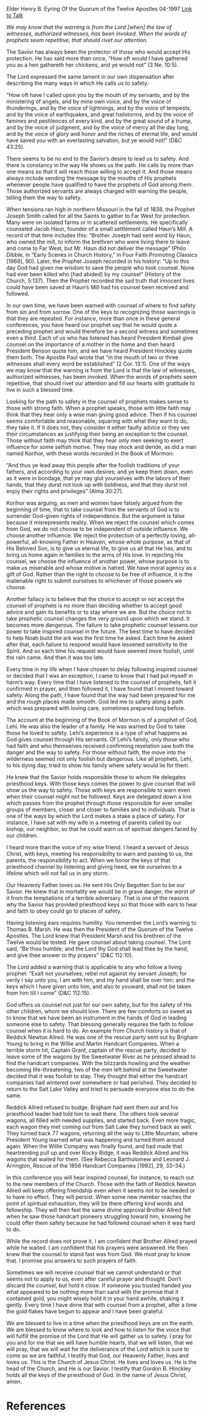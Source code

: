 Elder Henry B. Eyring
Of the Quorum of the Twelve Apostles
04-1997
[Link to Talk](https://www.churchofjesuschrist.org/study/general-conference/1997/04/finding-safety-in-counsel?lang=eng)

_We may know that the warning is from the Lord [when] the law of witnesses, authorized witnesses, has been invoked. When the words of prophets seem repetitive, that should rivet our attention._

The Savior has always been the protector of those who would accept His protection. He has said more than once, “How oft would I have gathered you as a hen gathereth her chickens, and ye would not” (3 Ne. 10:5).

The Lord expressed the same lament in our own dispensation after describing the many ways in which He calls us to safety:

“How oft have I called upon you by the mouth of my servants, and by the ministering of angels, and by mine own voice, and by the voice of thunderings, and by the voice of lightnings, and by the voice of tempests, and by the voice of earthquakes, and great hailstorms, and by the voice of famines and pestilences of every kind, and by the great sound of a trump, and by the voice of judgment, and by the voice of mercy all the day long, and by the voice of glory and honor and the riches of eternal life, and would have saved you with an everlasting salvation, but ye would not!” (D&C 43:25).

There seems to be no end to the Savior’s desire to lead us to safety. And there is constancy in the way He shows us the path. He calls by more than one means so that it will reach those willing to accept it. And those means always include sending the message by the mouths of His prophets whenever people have qualified to have the prophets of God among them. Those authorized servants are always charged with warning the people, telling them the way to safety.

When tensions ran high in northern Missouri in the fall of 1838, the Prophet Joseph Smith called for all the Saints to gather to Far West for protection. Many were on isolated farms or in scattered settlements. He specifically counseled Jacob Haun, founder of a small settlement called Haun’s Mill. A record of that time includes this: “Brother Joseph had sent word by Haun, who owned the mill, to inform the brethren who were living there to leave and come to Far West, but Mr. Haun did not deliver the message” (Philo Dibble, in “Early Scenes in Church History,” in Four Faith Promoting Classics [1968], 90). Later, the Prophet Joseph recorded in his history: “Up to this day God had given me wisdom to save the people who took counsel. None had ever been killed who [had abided] by my counsel” (History of the Church, 5:137). Then the Prophet recorded the sad truth that innocent lives could have been saved at Haun’s Mill had his counsel been received and followed.

In our own time, we have been warned with counsel of where to find safety from sin and from sorrow. One of the keys to recognizing those warnings is that they are repeated. For instance, more than once in these general conferences, you have heard our prophet say that he would quote a preceding prophet and would therefore be a second witness and sometimes even a third. Each of us who has listened has heard President Kimball give counsel on the importance of a mother in the home and then heard President Benson quote him, and we have heard President Hinckley quote them both. The Apostle Paul wrote that “in the mouth of two or three witnesses shall every word be established” (2 Cor. 13:1). One of the ways we may know that the warning is from the Lord is that the law of witnesses, authorized witnesses, has been invoked. When the words of prophets seem repetitive, that should rivet our attention and fill our hearts with gratitude to live in such a blessed time.

Looking for the path to safety in the counsel of prophets makes sense to those with strong faith. When a prophet speaks, those with little faith may think that they hear only a wise man giving good advice. Then if his counsel seems comfortable and reasonable, squaring with what they want to do, they take it. If it does not, they consider it either faulty advice or they see their circumstances as justifying their being an exception to the counsel. Those without faith may think that they hear only men seeking to exert influence for some selfish motive. They may mock and deride, as did a man named Korihor, with these words recorded in the Book of Mormon:

“And thus ye lead away this people after the foolish traditions of your fathers, and according to your own desires; and ye keep them down, even as it were in bondage, that ye may glut yourselves with the labors of their hands, that they durst not look up with boldness, and that they durst not enjoy their rights and privileges” (Alma 30:27).

Korihor was arguing, as men and women have falsely argued from the beginning of time, that to take counsel from the servants of God is to surrender God-given rights of independence. But the argument is false because it misrepresents reality. When we reject the counsel which comes from God, we do not choose to be independent of outside influence. We choose another influence. We reject the protection of a perfectly loving, all-powerful, all-knowing Father in Heaven, whose whole purpose, as that of His Beloved Son, is to give us eternal life, to give us all that He has, and to bring us home again in families to the arms of His love. In rejecting His counsel, we choose the influence of another power, whose purpose is to make us miserable and whose motive is hatred. We have moral agency as a gift of God. Rather than the right to choose to be free of influence, it is the inalienable right to submit ourselves to whichever of those powers we choose.

Another fallacy is to believe that the choice to accept or not accept the counsel of prophets is no more than deciding whether to accept good advice and gain its benefits or to stay where we are. But the choice not to take prophetic counsel changes the very ground upon which we stand. It becomes more dangerous. The failure to take prophetic counsel lessens our power to take inspired counsel in the future. The best time to have decided to help Noah build the ark was the first time he asked. Each time he asked after that, each failure to respond would have lessened sensitivity to the Spirit. And so each time his request would have seemed more foolish, until the rain came. And then it was too late.

Every time in my life when I have chosen to delay following inspired counsel or decided that I was an exception, I came to know that I had put myself in harm’s way. Every time that I have listened to the counsel of prophets, felt it confirmed in prayer, and then followed it, I have found that I moved toward safety. Along the path, I have found that the way had been prepared for me and the rough places made smooth. God led me to safety along a path which was prepared with loving care, sometimes prepared long before.

The account at the beginning of the Book of Mormon is of a prophet of God, Lehi. He was also the leader of a family. He was warned by God to take those he loved to safety. Lehi’s experience is a type of what happens as God gives counsel through His servants. Of Lehi’s family, only those who had faith and who themselves received confirming revelation saw both the danger and the way to safety. For those without faith, the move into the wilderness seemed not only foolish but dangerous. Like all prophets, Lehi, to his dying day, tried to show his family where safety would lie for them.

He knew that the Savior holds responsible those to whom He delegates priesthood keys. With those keys comes the power to give counsel that will show us the way to safety. Those with keys are responsible to warn even when their counsel might not be followed. Keys are delegated down a line which passes from the prophet through those responsible for ever smaller groups of members, closer and closer to families and to individuals. That is one of the ways by which the Lord makes a stake a place of safety. For instance, I have sat with my wife in a meeting of parents called by our bishop, our neighbor, so that he could warn us of spiritual dangers faced by our children.

I heard more than the voice of my wise friend. I heard a servant of Jesus Christ, with keys, meeting his responsibility to warn and passing to us, the parents, the responsibility to act. When we honor the keys of that priesthood channel by listening and giving heed, we tie ourselves to a lifeline which will not fail us in any storm.

Our Heavenly Father loves us. He sent His Only Begotten Son to be our Savior. He knew that in mortality we would be in grave danger, the worst of it from the temptations of a terrible adversary. That is one of the reasons why the Savior has provided priesthood keys so that those with ears to hear and faith to obey could go to places of safety.

Having listening ears requires humility. You remember the Lord’s warning to Thomas B. Marsh. He was then the President of the Quorum of the Twelve Apostles. The Lord knew that President Marsh and his brethren of the Twelve would be tested. He gave counsel about taking counsel. The Lord said, “Be thou humble; and the Lord thy God shall lead thee by the hand, and give thee answer to thy prayers” (D&C 112:10).

The Lord added a warning that is applicable to any who follow a living prophet: “Exalt not yourselves; rebel not against my servant Joseph; for verily I say unto you, I am with him, and my hand shall be over him; and the keys which I have given unto him, and also to youward, shall not be taken from him till I come” (D&C 112:15).

God offers us counsel not just for our own safety, but for the safety of His other children, whom we should love. There are few comforts so sweet as to know that we have been an instrument in the hands of God in leading someone else to safety. That blessing generally requires the faith to follow counsel when it is hard to do. An example from Church history is that of Reddick Newton Allred. He was one of the rescue party sent out by Brigham Young to bring in the Willie and Martin Handcart Companies. When a terrible storm hit, Captain Grant, captain of the rescue party, decided to leave some of the wagons by the Sweetwater River as he pressed ahead to find the handcart companies. With the blizzards howling and the weather becoming life-threatening, two of the men left behind at the Sweetwater decided that it was foolish to stay. They thought that either the handcart companies had wintered over somewhere or had perished. They decided to return to the Salt Lake Valley and tried to persuade everyone else to do the same.

Reddick Allred refused to budge. Brigham had sent them out and his priesthood leader had told him to wait there. The others took several wagons, all filled with needed supplies, and started back. Even more tragic, each wagon they met coming out from Salt Lake they turned back as well. They turned back 77 wagons, returning all the way to Little Mountain, where President Young learned what was happening and turned them around again. When the Willie Company was finally found, and had made that heartrending pull up and over Rocky Ridge, it was Reddick Allred and his wagons that waited for them. (See Rebecca Bartholomew and Leonard J. Arrington, Rescue of the 1856 Handcart Companies [1992], 29, 33–34.)

In this conference you will hear inspired counsel, for instance, to reach out to the new members of the Church. Those with the faith of Reddick Newton Allred will keep offering friendship even when it seems not to be needed or to have no effect. They will persist. When some new member reaches the point of spiritual exhaustion, they will be there offering kind words and fellowship. They will then feel the same divine approval Brother Allred felt when he saw those handcart pioneers struggling toward him, knowing he could offer them safety because he had followed counsel when it was hard to do.

While the record does not prove it, I am confident that Brother Allred prayed while he waited. I am confident that his prayers were answered. He then knew that the counsel to stand fast was from God. We must pray to know that. I promise you answers to such prayers of faith.

Sometimes we will receive counsel that we cannot understand or that seems not to apply to us, even after careful prayer and thought. Don’t discard the counsel, but hold it close. If someone you trusted handed you what appeared to be nothing more than sand with the promise that it contained gold, you might wisely hold it in your hand awhile, shaking it gently. Every time I have done that with counsel from a prophet, after a time the gold flakes have begun to appear and I have been grateful.

We are blessed to live in a time when the priesthood keys are on the earth. We are blessed to know where to look and how to listen for the voice that will fulfill the promise of the Lord that He will gather us to safety. I pray for you and for me that we will have humble hearts, that we will listen, that we will pray, that we will wait for the deliverance of the Lord which is sure to come as we are faithful. I testify that God, our Heavenly Father, lives and loves us. This is the Church of Jesus Christ. He lives and loves us. He is the head of the Church, and He is our Savior. I testify that Gordon B. Hinckley holds all the keys of the priesthood of God. In the name of Jesus Christ, amen.

# References

